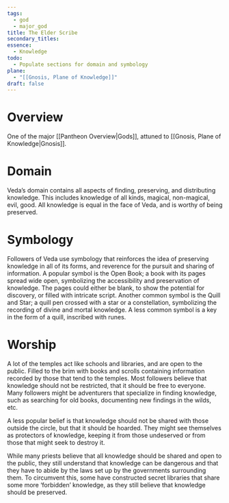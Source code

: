 ```yaml
---
tags:
  - god
  - major_god
title: The Elder Scribe
secondary_titles: 
essence:
  - Knowledge
todo:
  - Populate sections for domain and symbology
plane:
  - "[[Gnosis, Plane of Knowledge]]"
draft: false
---
```

# Overview
One of the major [[Pantheon Overview|Gods]], attuned to [[Gnosis, Plane of Knowledge|Gnosis]].
# Domain
Veda’s domain contains all aspects of finding, preserving, and distributing knowledge. This includes knowledge of all kinds, magical, non-magical, evil, good. All knowledge is equal in the face of Veda, and is worthy of being preserved.
# Symbology
Followers of Veda use symbology that reinforces the idea of preserving knowledge in all of its forms, and reverence for the pursuit and sharing of information. A popular symbol is the Open Book; a book with its pages spread wide open, symbolizing the accessibility and preservation of knowledge. The pages could either be blank, to show the potential for discovery, or filled with intricate script. Another common symbol is the Quill and Star; a quill pen crossed with a star or a constellation, symbolizing the recording of divine and mortal knowledge. A less common symbol is a key in the form of a quill, inscribed with runes.
# Worship
A lot of the temples act like schools and libraries, and are open to the public. Filled to the brim with books and scrolls containing information recorded by those that tend to the temples. Most followers believe that knowledge should not be restricted, that it should be free to everyone. Many followers might be adventurers that specialize in finding knowledge, such as searching for old books, documenting new findings in the wilds, etc.

A less popular belief is that knowledge should not be shared with those outside the circle, but that it should be hoarded. They might see themselves as protectors of knowledge, keeping it from those undeserved or from those that might seek to destroy it.

While many priests believe that all knowledge should be shared and open to the public, they still understand that knowledge can be dangerous and that they have to abide by the laws set up by the governments surrounding them. To circumvent this, some have constructed secret libraries that share some more ‘forbidden’ knowledge, as they still believe that knowledge should be preserved.